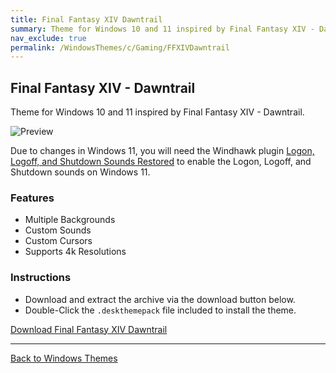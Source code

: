 ```yaml
---
title: Final Fantasy XIV Dawntrail
summary: Theme for Windows 10 and 11 inspired by Final Fantasy XIV - Dawntrail
nav_exclude: true
permalink: /WindowsThemes/c/Gaming/FFXIVDawntrail
---
```


## Final Fantasy XIV - Dawntrail

Theme for Windows 10 and 11 inspired by Final Fantasy XIV - Dawntrail.

![Preview](https://gitlab.com/the-back-room/deskthemepacks/sfw/ffxiv-dawntrail/-/raw/main/Extras/Preview.bmp)

Due to changes in Windows 11, you will need the Windhawk plugin [Logon, Logoff, and Shutdown Sounds Restored](https://windhawk.net/mods/logon-logoff-shutdown-sounds) to enable the Logon, Logoff, and Shutdown sounds on Windows 11.

### Features

- Multiple Backgrounds
- Custom Sounds
- Custom Cursors
- Supports 4k Resolutions

### Instructions

- Download and extract the archive via the download button below.
- Double-Click the `.deskthemepack` file included to install the theme.

<a href="https://gitlab.com/the-back-room/deskthemepacks/sfw/ffxiv-dawntrail/-/archive/main/ffxiv-dawntrail-main.zip" class="btn btn--primary btn--lg" target="_blank" rel="noopener noreferrer">Download Final Fantasy XIV Dawntrail</a>

---

<a href="/WindowsThemes" class="btn btn--secondary btn--sm">Back to Windows Themes</a>